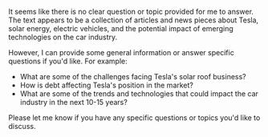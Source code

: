 It seems like there is no clear question or topic provided for me to answer. The text appears to be a collection of articles and news pieces about Tesla, solar energy, electric vehicles, and the potential impact of emerging technologies on the car industry.

However, I can provide some general information or answer specific questions if you'd like. For example:

* What are some of the challenges facing Tesla's solar roof business?
* How is debt affecting Tesla's position in the market?
* What are some of the trends and technologies that could impact the car industry in the next 10-15 years?

Please let me know if you have any specific questions or topics you'd like to discuss.